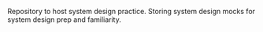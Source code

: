Repository to host system design practice. Storing system design mocks for system design prep and familiarity.

